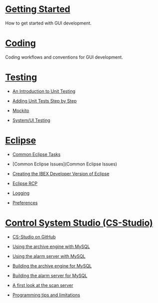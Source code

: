 # [Getting Started](GUI-Getting-Started)

How to get started with GUI development.

# [Coding](GUI-Coding)

Coding workflows and conventions for GUI development.

# [Testing](GUI-Testing)

* [An Introduction to Unit Testing](An-Introduction-to-Unit-Testing)

* [Adding Unit Tests Step by Step](Adding-Unit-Tests)

* [Mockito](Using-Mockito-for-Testing-in-the-GUI)

* [System/UI Testing](System-Testing-with-RCPTT)

# [Eclipse](GUI-Eclipse)

* [Common Eclipse Tasks](Common-Eclipse-Tasks)

* [Common Eclipse Issues](Common Eclipse Issues)

* [Creating the IBEX Developer Version of Eclipse](Creating-the-IBEX-Developer-Version-of-Eclipse)

* [Eclipse RCP](Eclipse-RCP)

* [Logging](Eclipse-logging)

* [Preferences](Eclipse-preferences)

# [Control System Studio (CS-Studio)](GUI-CSS)

* [CS-Studio on GitHub](https://github.com/ControlSystemStudio)

* [Using the archive engine with MySQL](Using-the-archive-engine-with-mysql)

* [Using the alarm server with MySQL](Using-the-alarm-server-with-mysql)

* [Building the archive engine for MySQL](Building-the-archive-engine-for-mysql)

* [Building the alarm server for MySQL](Building-the-alarm-server-for-mysql)

* [A first look at the scan server](A-first-look-at-the-scan-server)

* [Programming tips and limitations](CSS-programming-tips-and-limitations)